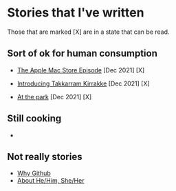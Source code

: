 # Stories that I've written

Those that are marked [X] are in a state that can be read.

## Sort of ok for human consumption

- [The Apple Mac Store Episode](pages/TheAppleMacStoreEpisode.md) [Dec 2021] [X]
- [Introducing Takkarram Kirrakke](pages/IntroducingTakkarramKirrakke.md) [Dec 2021] [X]
  
- [At the park](pages/AtThePark.md) [Dec 2021] [X]

## Still cooking

- 


## Not really stories
- [Why Github](pages/WhyGithub.md)
- [About He/Him, She/Her](pages/AboutHeHimAndSheHer.md) 
  